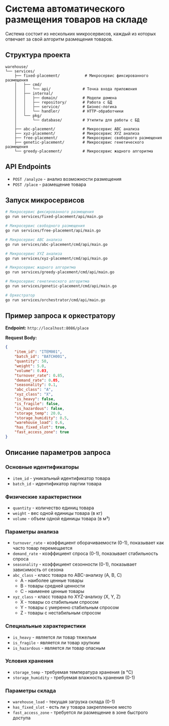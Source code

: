 # Система автоматического размещения товаров на складе

Система состоит из нескольких микросервисов, каждый из которых отвечает за свой алгоритм размещения товаров.

## Структура проекта

```
warehouse/
└── services/
    ├── fixed-placement/           # Микросервис фиксированного размещения
    │   ├── cmd/
    │   │   └── api/              # Точка входа приложения
    │   ├── internal/
    │   │   ├── domain/           # Модели домена
    │   │   ├── repository/       # Работа с БД
    │   │   ├── service/          # Бизнес-логика
    │   │   └── handler/          # HTTP-обработчики
    │   └── pkg/
    │       └── database/         # Утилиты для работы с БД
    │
    ├── abc-placement/            # Микросервис ABC анализа
    ├── xyz-placement/            # Микросервис XYZ анализа
    ├── freе-placement/           # Микросервис свободного размещения
    ├── genetic-placement/        # Микросервис генетического размещения
    └── greedy-placement/         # Микросервис жадного алгоритма
```

## API Endpoints

- `POST /analyze` - анализ возможности размещения
- `POST /place` - размещение товара

## Запуск микросервисов

```bash
# Микросервис фиксированного размещения
go run services/fixed-placement/api/main.go

# Микросервис свободного размещения
go run services/free-placement/api/main.go

# Микросервис ABC анализа
go run services/abc-placement/cmd/api/main.go

# Микросервис XYZ анализа
go run services/xyz-placement/cmd/api/main.go

# Микросервис жадного алгоритма
go run services/greedy-placement/cmd/api/main.go

# Микросервис генетического алгоритма
go run services/genetic-placement/cmd/api/main.go

# Оркестратор
go run services/orchestrator/cmd/api/main.go
```

## Пример запроса к оркестратору

**Endpoint:** `http://localhost:8086/place`

**Request Body:**
```json
{
    "item_id": "ITEM001",
    "batch_id": "BATCH001",
    "quantity": 50,
    "weight": 5.0,
    "volume": 0.03,
    "turnover_rate": 0.85,
    "demand_rate": 0.05,
    "seasonality": 0.1,
    "abc_class": "A",
    "xyz_class": "X",
    "is_heavy": false,
    "is_fragile": false,
    "is_hazardous": false,
    "storage_temp": 20.0,
    "storage_humidity": 0.5,
    "warehouse_load": 0.6,
    "has_fixed_slot": true,
    "fast_access_zone": true
}
```

## Описание параметров запроса

### Основные идентификаторы
- `item_id` - уникальный идентификатор товара
- `batch_id` - идентификатор партии товара

### Физические характеристики
- `quantity` - количество единиц товара
- `weight` - вес одной единицы товара (в кг)
- `volume` - объем одной единицы товара (в м³)

### Параметры анализа
- `turnover_rate` - коэффициент оборачиваемости (0-1), показывает как часто товар перемещается
- `demand_rate` - коэффициент спроса (0-1), показывает стабильность спроса
- `seasonality` - коэффициент сезонности (0-1), показывает зависимость от сезона
- `abc_class` - класс товара по ABC-анализу (A, B, C)
  - A - наиболее ценные товары
  - B - товары средней ценности
  - C - наименее ценные товары
- `xyz_class` - класс товара по XYZ-анализу (X, Y, Z)
  - X - товары со стабильным спросом
  - Y - товары с умеренно стабильным спросом
  - Z - товары с нестабильным спросом

### Специальные характеристики
- `is_heavy` - является ли товар тяжелым
- `is_fragile` - является ли товар хрупким
- `is_hazardous` - является ли товар опасным

### Условия хранения
- `storage_temp` - требуемая температура хранения (в °C)
- `storage_humidity` - требуемая влажность хранения (0-1)

### Параметры склада
- `warehouse_load` - текущая загрузка склада (0-1)
- `has_fixed_slot` - есть ли у товара закрепленное место
- `fast_access_zone` - требуется ли размещение в зоне быстрого доступа